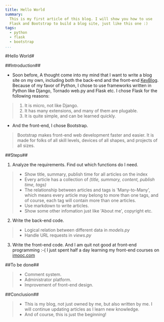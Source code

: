 ```yaml
---
title: Hello World
summary: 
  This is my first article of this blog. I will show you how to use
  Flask and Bootstrap to build a blog site, just like this one :)
tags:
  - python
  - flask
  - bootstrap
...
```


#Hello World#

##Introduction##
*   Soon before, A thought come into my mind that I want to write a blog 
    site on my own, including both the back-end and the front-end 
    [KevBlog](https://github.com/prikevs/KevBlog/). 
    Because of my favor of Python, I chose to use frameworks written in 
    Python like Django, Tornado web.py and Flask etc. I chose Flask for the 
    following reasons:
> 1.  It is micro, not like Django.
> 2.  It has many extensions, and many of them are plugable.
> 3.  It is quite simple, and can be learned quickly.
    

*  And the front-end, I chose Bootstrap.
> Bootstrap makes front-end web development faster and easier.
> It is made for folks of all skill levels, devices of all shapes,
> and projects of all sizes.

##Steps##
1.  Analyze the requirements. Find out which functions do I need.
>   *  Show title, summary, publish time for all articles on the index
>   *  Every article has a collection of *(title, summary, content, publish 
       time, tags)*
>   *  The relationship between articles and tags is 'Many-to-Many', which
       means every article may belong to more than one tags, and of course,
       each tag will contain more than one articles.
>   *  Use markdown to write articles.
>   *  Show some other infomation just like 'About me', copyright etc.

2.  Write the back-end code.
>   *  Logical relation between different data in *models.py*
>   *  Handle URL requests in *views.py*

3.  Write the front-end code. And I am quit not good at front-end 
    programming :-( I just spent half a day learning my front-end courses 
    on [imooc.com](http://www.imooc.com)

##To be done##
> *  Comment system.
> *  Administrator platform.
> *  Improvement of front-end design.

##Conclusion##
> *  This is my blog, not just owned by me, but also written by me. I will
     continue updating articles as I learn new knowledge.
> *  And of course, this is just the beginning!
